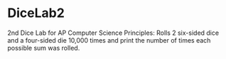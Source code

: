 # DiceLab2
2nd Dice Lab for AP Computer Science Principles:
Rolls 2 six-sided dice and a four-sided die 10,000 times and print the number of times each possible sum was rolled.
